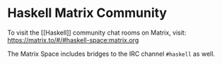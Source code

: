 # Haskell Matrix Community

To visit the [[Haskell]] community chat rooms on Matrix, visit: https://matrix.to/#/#haskell-space:matrix.org

The Matrix Space includes bridges to the IRC channel `#haskell` as well.


